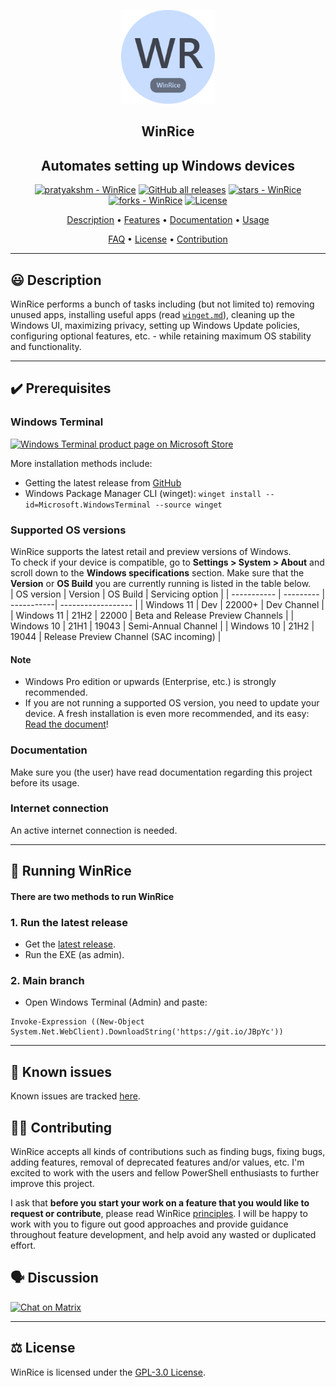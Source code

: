 <p align="center"><a href="https://github.com/pratyakshm/WinRice"><img src="assets/icon.png" width="150"></a></p> 
<h2 align="center">WinRice</h2>
<h2 align ="center">Automates setting up Windows devices</h2>
<p align="center">
<a href="https://github.com/pratyakshm/WinRice#running-WinRice"><img src="https://img.shields.io/static/v1?label=pratyakshm&message=WinRice&color=blue&logo=github" alt="pratyakshm - WinRice"></a>
<a href="https://github.com/pratyakshm/WinRice"><img alt="GitHub all releases" src="https://img.shields.io/github/downloads/pratyakshm/WinRice/total?color=blue"></a>
<a href="https://github.com/pratyakshm/WinRice"><img src="https://img.shields.io/github/stars/pratyakshm/WinRice?style=social" alt="stars - WinRice"></a>
<a href="https://github.com/pratyakshm/WinRice"><img src="https://img.shields.io/github/forks/pratyakshm/WinRice?style=social" alt="forks - WinRice"></a>
<a href="#license"><img src="https://img.shields.io/badge/License-GPL_v3-blue" alt="License"></a>
</p>

<p align="center"><a href="#-description">Description</a> &bull; <a href="https://github.com/pratyakshm/WinRice/blob/main/doc/Features.md">Features</a> &bull; <a href="https://github.com/pratyakshm/WinRice/tree/main/doc">Documentation</a> &bull; <a href="#-running-winrice">Usage</a>

<p align="center"><a href="https://github.com/pratyakshm/WinRice/blob/main/doc/Frequently-answered-questions.md">FAQ</a>   &bull; <a href="#%EF%B8%8F-license">License</a> &bull; <a href="#%EF%B8%8F-contributing">Contribution</a> 

***



## 😃 Description
WinRice performs a bunch of tasks including (but not limited to) removing unused apps, installing useful apps (read [`winget.md`](https://github.com/pratyakshm/WinRice/blob/main/doc/WINGET.md#winrice-x-winget)), cleaning up the Windows UI, maximizing privacy, setting up Windows Update policies, configuring optional features, etc. - while retaining maximum OS stability and functionality.   


***

## ✔️ Prerequisites

### Windows Terminal  
<a href="https://www.microsoft.com/en-us/p/windows-terminal/9n0dx20hk701"> <img src="https://user-images.githubusercontent.com/54220235/130347354-d4e7af6e-a153-4954-a7f4-3d7ad27da7c9.png" alt="Windows Terminal product page on Microsoft Store"></a>    

More installation methods include: 
   - Getting the latest release from [GitHub](https://github.com/microsoft/terminal/releases)
   - Windows Package Manager CLI (winget): ``winget install --id=Microsoft.WindowsTerminal --source winget``   

### Supported OS versions
WinRice supports the latest retail and preview versions of Windows.  
To check if your device is compatible, go to **Settings > System > About** and scroll down to the **Windows specifications** section. Make sure that the **Version** or **OS Build** you are currently running is listed in the table below.  
| OS version | Version | OS Build | Servicing option |
| ----------- | --------- | -----------| ------------------ | 
| Windows 11 | Dev | 22000+ | Dev Channel |
| Windows 11 | 21H2 | 22000 | Beta and Release Preview Channels |
| Windows 10 | 21H1 | 19043 | Semi-Annual Channel |
| Windows 10 | 21H2 | 19044 | Release Preview Channel (SAC incoming) |
#### Note
   - Windows Pro edition or upwards (Enterprise, etc.) is strongly recommended.
   - If you are not running a supported OS version, you need to update your device. A fresh installation is even more recommended, and its easy: [Read the document](https://github.com/pratyakshm/WinRice/wiki/Fresh-installation-of-Windows)!

### Documentation
Make sure you (the user) have read documentation regarding this project before its usage.

### Internet connection
An active internet connection is needed.
***

## 🚀 Running WinRice
#### There are two methods to run WinRice
### 1. Run the latest release
- Get the [latest release](https://github.com/pratyakshm/WinRice/releases/latest).
- Run the EXE (as admin).

### 2. Main branch
- Open Windows Terminal (Admin) and paste:
```
Invoke-Expression ((New-Object System.Net.WebClient).DownloadString('https://git.io/JBpYc'))
```

***

## 🤕 Known issues
Known issues are tracked [here](https://github.com/pratyakshm/WinRice/issues/16).  

## 💁‍♂️ Contributing 
WinRice accepts all kinds of contributions such as finding bugs, fixing bugs, adding features, removal of deprecated features and/or values, etc. I'm excited to work with the users and fellow PowerShell enthusiasts to further improve this project.

I ask that **before you start your work on a feature that you would like to request or contribute**, please read WinRice [principles](https://github.com/pratyakshm/WinRice/wiki/Principles). I will be happy to work with you to figure out good approaches and provide guidance throughout feature development, and help avoid any wasted or duplicated effort.

## 🗣️ Discussion
   <a href="https://matrix.to/#/!AqvbabwRfobPxchvcl:matrix.org?via=matrix.org"><img src="https://img.shields.io/badge/Chat-Matrix-brightgreen" alt="Chat on Matrix"></a>
   
***

## ⚖️ License
WinRice is licensed under the [GPL-3.0 License](https://github.com/pratyakshm/WinRice/blob/main/LICENSE).
